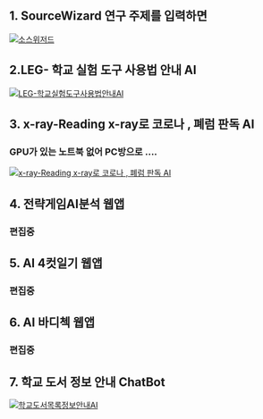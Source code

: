 ## 1. SourceWizard 연구 주제를 입력하면 

[![소스위저드](http://img.youtube.com/vi/Rk17Iwzrx1I/0.jpg)](https://youtu.be/Rk17Iwzrx1I)

## 2.LEG- 학교 실험 도구 사용법 안내 AI

[![LEG-학교실험도구사용법안내AI](http://img.youtube.com/vi/iHPXaxwB554/0.jpg)](https://youtu.be/iHPXaxwB554)

## 3. x-ray-Reading  x-ray로 코로나 , 폐럼 판독 AI
### GPU가 있는 노트북 없어 PC방으로 ....
[![x-ray-Reading  x-ray로 코로나 , 폐럼 판독 AI](http://img.youtube.com/vi/GUhsl1ORBlY/0.jpg)](https://youtu.be/GUhsl1ORBlY)

## 4. 전략게임AI분석  웹앱
### 편집중

## 5. AI 4컷일기  웹앱
### 편집중

## 6. AI	바디첵  웹앱
### 편집중

## 7. 학교 도서 정보 안내 ChatBot
[![학교도서목록정보안내AI](http://img.youtube.com/vi/56HiC3tpujo/0.jpg)](https://youtu.be/56HiC3tpujo)


